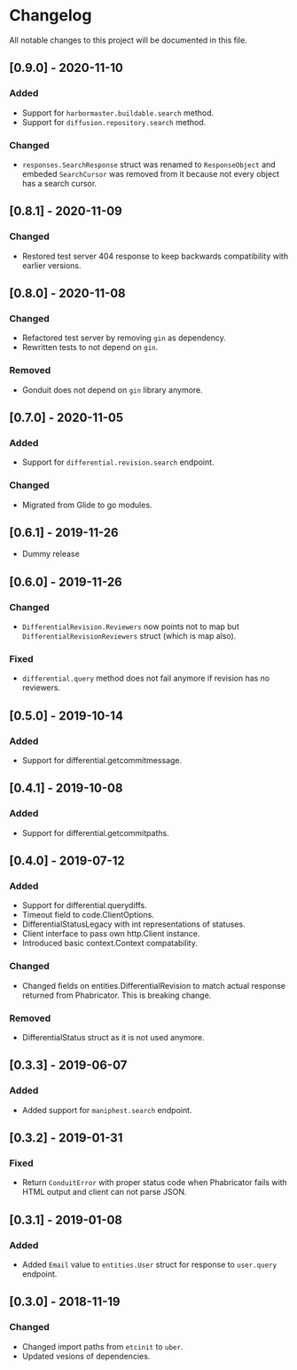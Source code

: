 # Changelog

All notable changes to this project will be documented in this file.

## [0.9.0] - 2020-11-10
### Added
- Support for `harbormaster.buildable.search` method.
- Support for `diffusion.repository.search` method.

### Changed
- `responses.SearchResponse` struct was renamed to `ResponseObject` and embeded
  `SearchCursor` was removed from it because not every object has a search
  cursor.

## [0.8.1] - 2020-11-09
### Changed
- Restored  test server 404 response to keep backwards compatibility with
  earlier versions.

## [0.8.0] - 2020-11-08
### Changed
- Refactored test server by removing `gin` as dependency.
- Rewritten tests to not depend on `gin`.

### Removed
- Gonduit does not depend on `gin` library anymore.

## [0.7.0] - 2020-11-05
### Added
- Support for `differential.revision.search` endpoint.

### Changed
- Migrated from Glide to go modules.

## [0.6.1] - 2019-11-26
- Dummy release

## [0.6.0] - 2019-11-26
### Changed
- `DifferentialRevision.Reviewers` now points not to map but
  `DifferentialRevisionReviewers` struct (which is map also).

### Fixed
- `differential.query` method does not fail anymore if revision has no
  reviewers.

## [0.5.0] - 2019-10-14
### Added
- Support for differential.getcommitmessage.

## [0.4.1] - 2019-10-08
### Added
- Support for differential.getcommitpaths.

## [0.4.0] - 2019-07-12
### Added
- Support for differential.querydiffs.
- Timeout field to code.ClientOptions.
- DifferentialStatusLegacy with int representations of statuses.
- Client interface to pass own http.Client instance.
- Introduced basic context.Context compatability.

### Changed
- Changed fields on entities.DifferentialRevision to match actual response
  returned from Phabricator. This is breaking change.

### Removed
- DifferentialStatus struct as it is not used anymore.

## [0.3.3] - 2019-06-07
### Added
- Added support for `maniphest.search` endpoint.

## [0.3.2] - 2019-01-31
### Fixed
- Return `ConduitError` with proper status code when Phabricator fails with
  HTML output and client can not parse JSON.

## [0.3.1] - 2019-01-08
### Added
- Added `Email` value to `entities.User` struct for response to `user.query`
  endpoint.

## [0.3.0] - 2018-11-19
### Changed
- Changed import paths from `etcinit` to `uber`.
- Updated vesions of dependencies.
